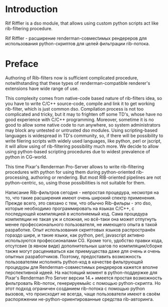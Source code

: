 # Introduction #

Rif Riffler is a dso module, that allows using custom python scripts act like rib-filtering procedure.

Rif Riffler - расширение renderman-совмесtимых рендереров для использования python-скриптов для целей фильтрации rib-потока.

# Preface #

Authoring of Rib-filters now is sufficient complicated procedure, notwithstanding that these types of renderman-compatible renderer's extensions have wide range of use.

This complexity comes from native-code based nature of rib-filters idea, so you have to write C/C++ source-code, compile and link it to get working rib-filter, which is just common dso. Compilation process is not too complicated and tricky, but it may to  frighten off some TD's, whose have no good experience with C/C++ programming. Moreover, sometime it is no good to allow some native code to run anywhere, so system administrators may block any untested or untrusted dso modules. Using scripting-based languages is widespread in TD's community, so, if there will be possibility to write filering scripts with widely used languages, like python, perl or jscript, it will allow using of rib-filtering possibility much more.
We decide to allow using python-based scripting procedures due to widest prevalence of python in CG-world.

This time Pixar's Renderman Pro-Server allows to write rib-filtering procedures with python for using them during python-oriented rib-processing, authoring or rendering. But most RIB-oriented pipelines are not python-centric, so, using those possibilities is not suitable for them.


Написание Rib-фильтров сегодня - непростая процедура, несмотря на то, что такие расширения имеют очень широкий спектр применения.
Прежде всего, это связано с тем, что обычно Rib-фильры - это dso, которые необходимо программировать на языках С/С++, с последующей компиляцией в исполняемый код.
Сама процедура компиляции не такая уж и сложная, но всё-таки она может отпугнуть менее профессионального пользователя, не имеющего опыта в такой разработке. Опыт использования скриптовых языков распространён гораздо шире, и такие языки, как python, perl, javascript активно используются профессионалами CG. Кроме того, удобство правки кода, отсутсвие (в явном виде) дополнительных шагов по компиляции/сборке также могут расцениваться как приемущества даже для очень и очень опытных разработчиков.
Поэтому, предоставить возможность пользователям исполнять python-код в качестве фильтрующей процедуры для Renderman-совместимых рендереров кажется вполне перспективной идеей.
На настоящий момент в python-поддержке для Pixar's Renderman Pro Server версии 14.+ имеется простая возможность фильтровать Rib-поток, генерируемыйс с помощью python-скрипта. Но этот подход ограничен созданием rib-потока с помощью python вызовов, что происходит не всегда, чаще пользователи имеют в своём распоряжении не-python-ориентированные средства rib-авторинга.